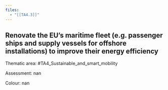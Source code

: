 ```yaml
---
files:
  - "[[TA4.3]]"
---
```

## Renovate the EU’s maritime fleet (e.g. passenger ships and supply vessels for offshore installations) to improve their energy efficiency

Thematic area: #TA4_Sustainable_and_smart_mobility

Assessment: nan

Colour: nan